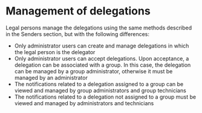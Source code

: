 # Management of delegations

Legal persons manage the delegations using the same methods described in the Senders section, but with the following differences:

* Only administrator users can create and manage delegations in which the legal person is the delegator
* Only administrator users can accept delegations. Upon acceptance, a delegation can be associated with a group. In this case, the delegation can be managed by a group administrator, otherwise it must be managed by an administrator
* The notifications related to a delegation assigned to a group can be viewed and managed by group administrators and group technicians
* The notifications related to a delegation not assigned to a group must be viewed and managed by administrators and technicians